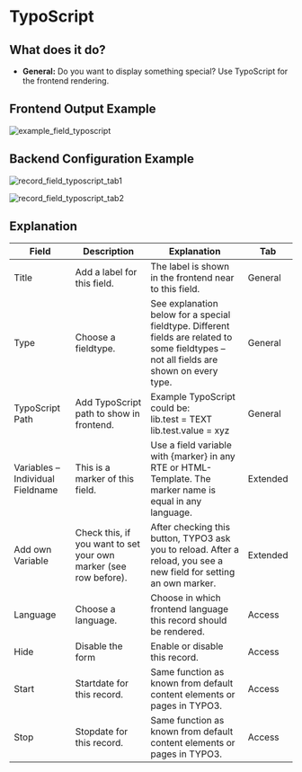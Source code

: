 # TypoScript

## What does it do?

- **General:** Do you want to display something special? Use TypoScript for the frontend rendering.

## Frontend Output Example

![example_field_typoscript](../Images/example_field_typoscript.png)

## Backend Configuration Example

![record_field_typoscript_tab1](../Images/record_field_typoscript_tab1.png)

![record_field_typoscript_tab2](../Images/record_field_typoscript_tab2.png)

## Explanation

| Field                            | Description                                                      | Explanation                                                                                                                               | Tab      |
|----------------------------------|------------------------------------------------------------------|-------------------------------------------------------------------------------------------------------------------------------------------|----------|
| Title                            | Add a label for this field.                                      | The label is shown in the frontend near to this field.                                                                                    | General  |
| Type                             | Choose a fieldtype.                                              | See explanation below for a special fieldtype. Different fields are  related to some fieldtypes – not all fields are shown on every type. | General  |
| TypoScript Path                  | Add TypoScript path to show in frontend.                         | Example TypoScript could be:<br>lib.test = TEXT<br>lib.test.value = xyz                                                                   | General  |
| Variables – Individual Fieldname | This is a marker of this field.                                  | Use a field variable with {marker} in any RTE or HTML-Template. The marker name is equal in any language.                                 | Extended |
| Add own Variable                 | Check this, if you want to set your own marker (see row before). | After checking this button, TYPO3 ask you to reload. After a reload, you see a new field for setting an own marker.                       | Extended |
| Language                         | Choose a language.                                               | Choose in which frontend language this record should be rendered.                                                                         | Access   |
| Hide                             | Disable the form                                                 | Enable or disable this record.                                                                                                            | Access   |
| Start                            | Startdate for this record.                                       | Same function as known from default content elements or pages in TYPO3.                                                                   | Access   |
| Stop                             | Stopdate for this record.                                        | Same function as known from default content elements or pages in TYPO3.                                                                   | Access   |

